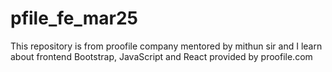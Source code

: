 # pfile_fe_mar25
This repository is from proofile company mentored by mithun sir and I learn about frontend Bootstrap, JavaScript and React provided by proofile.com

